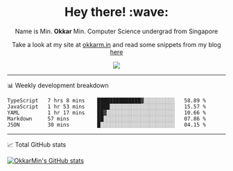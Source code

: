 <h1 align="center"> Hey there! :wave:</h1>

<p align="center">Name is Min. <strong>Okkar</strong> Min. Computer Science undergrad from Singapore</p>

<p align="center">Take a look at my site at <a href="https://okkarm.in" target="_blank">okkarm.in</a> and read some snippets from my blog <a href="https://okkarm.in/blog" target="_blank">here</a></p>

<p align="center">
  <a href="https://okkarm.in/linkedin" target='_blank'>
    <img src="https://img.shields.io/badge/linkedin-%230077B5.svg?&style=for-the-badge&logo=linkedin&logoColor=white" />
  </a>
 </p>

---

📊 Weekly development breakdown

<!--START_SECTION:waka-->
```text
TypeScript   7 hrs 8 mins    ██████████████▓░░░░░░░░░░   58.89 % 
JavaScript   1 hr 53 mins    ████░░░░░░░░░░░░░░░░░░░░░   15.57 % 
YAML         1 hr 17 mins    ██▓░░░░░░░░░░░░░░░░░░░░░░   10.66 % 
Markdown     57 mins         ██░░░░░░░░░░░░░░░░░░░░░░░   07.86 % 
JSON         30 mins         █░░░░░░░░░░░░░░░░░░░░░░░░   04.15 % 
```
<!--END_SECTION:waka-->

---

📈 Total GitHub stats

<p>
  <a href="https://github.com/OkkarMin"><img src="https://github-readme-stats.vercel.app/api?username=OkkarMin&hide_border=true&show_icons=true&theme=graywhite" alt="OkkarMin's GitHub stats"></a>
</p>

